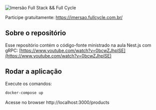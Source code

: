 ![Imersão Full Stack && Full Cycle](https://events-fullcycle.s3.amazonaws.com/events-fullcycle/static/site/img/grupo_4417.png)

Participe gratuitamente: https://imersao.fullcycle.com.br/

## Sobre o repositório
Esse repositório contém o código-fonte ministrado na aula Nest.js com gRPC: [https://www.youtube.com/watch?v=0bcwZJhplSE](https://www.youtube.com/watch?v=0bcwZJhplSE)

## Rodar a aplicação

Execute os comandos:

```bash
docker-compose up
```

Acesse no browser http://localhost:3000/products

